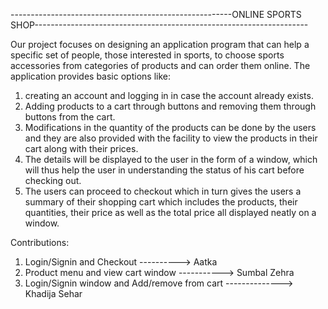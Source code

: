 -------------------------------------------------------ONLINE SPORTS SHOP--------------------------------------------------------------------

Our project focuses on designing an application program that can help a specific set of people, those interested in sports, to choose sports accessories from categories of products and can order them online. The application provides basic options like:

1. creating an account and logging in in case the account already exists.
2. Adding products to a cart through buttons and removing them through buttons from the cart.
3. Modifications in the quantity of the products can be done by the users and they are also provided with the facility to view the products in their cart along with their prices.
4. The details will be displayed to the user in the form of a window, which will thus help the user in understanding the status of his cart before checking out.
5. The users can proceed to checkout which in turn gives the users a summary of their shopping cart which includes the products, their quantities, their price as well as the total price all displayed neatly on a window.

Contributions:
1. Login/Signin and Checkout ----------> Aatka 
2. Product menu and view cart window -----------> Sumbal Zehra
3. Login/Signin window and Add/remove from cart --------------> Khadija Sehar
